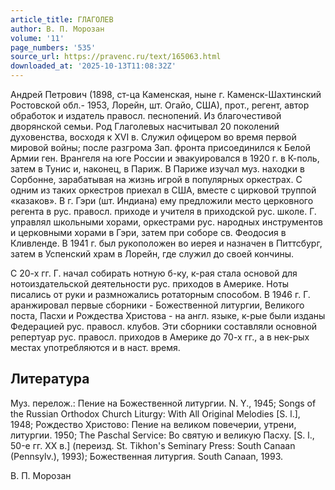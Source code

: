 ```yaml
---
article_title: ГЛАГОЛЕВ
author: В. П. Морозан
volume: '11'
page_numbers: '535'
source_url: https://pravenc.ru/text/165063.html
downloaded_at: '2025-10-13T11:08:32Z'
---
```


Андрей Петрович (1898, ст-ца Каменская, ныне г. Каменск-Шахтинский Ростовской обл.- 1953, Лорейн, шт. Огайо, США), прот., регент, автор обработок и издатель правосл. песнопений. Из благочестивой дворянской семьи. Род Глаголевых насчитывал 20 поколений духовенства, восходя к XVI в. Служил офицером во время первой мировой войны; после разгрома Зап. фронта присоединился к Белой Армии ген. Врангеля на юге России и эвакуировался в 1920 г. в К-поль, затем в Тунис и, наконец, в Париж. В Париже изучал муз. находки в Сорбонне, зарабатывая на жизнь игрой в популярных оркестрах. С одним из таких оркестров приехал в США, вместе с цирковой труппой «казаков». В г. Гэри (шт. Индиана) ему предложили место церковного регента в рус. правосл. приходе и учителя в приходской рус. школе. Г. управлял школьными хорами, оркестрами рус. народных инструментов и церковными хорами в Гэри, затем при соборе св. Феодосия в Кливленде. В 1941 г. был рукоположен во иерея и назначен в Питтсбург, затем в Успенский храм в Лорейн, где служил до своей кончины.

С 20-х гг. Г. начал собирать нотную б-ку, к-рая стала основой для нотоиздательской деятельности рус. приходов в Америке. Ноты писались от руки и размножались ротаторным способом. В 1946 г. Г. аранжировал первые сборники - Божественной литургии, Великого поста, Пасхи и Рождества Христова - на англ. языке, к-рые были изданы Федерацией рус. правосл. клубов. Эти сборники составляли основной репертуар рус. правосл. приходов в Америке до 70-х гг., а в нек-рых местах употребляются и в наст. время.

## Литература

Муз. перелож.: Пение на Божественной литургии. N. Y., 1945; Songs of the Russian Orthodox Church Liturgy: With All Original Melodies [S. l.], 1948; Рождество Христово: Пение на великом повечерии, утрени, литургии. 1950; The Paschal Service: Во святую и великую Пасху. [S. l., 50-е гг. XX в.] (переизд. St. Tikhon's Seminary Press: South Canaan (Pennsylv.), 1993); Божественная литургия. South Canaan, 1993.

В. П. Морозан
